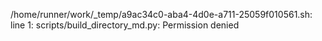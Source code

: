 /home/runner/work/_temp/a9ac34c0-aba4-4d0e-a711-25059f010561.sh: line 1: scripts/build_directory_md.py: Permission denied
